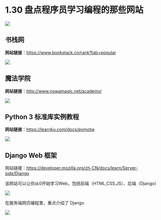 # 1.30 盘点程序员学习编程的那些网站

![](http://image.iswbm.com/20200602135014.png)

## 书栈网

**网站链接**：https://www.bookstack.cn/rank?tab=popular

![](http://image.python-online.cn/20200104144109.png)

## 魔法学院 

 **网站链接**：http://www.nowamagic.net/academy/

![](http://image.python-online.cn/20200112210558.png)



## Python 3 标准库实例教程

**网站链接**：https://learnku.com/docs/pymotw

![](http://image.iswbm.com/20200508201333.png)



## Django Web 框架

网站链接：https://developer.mozilla.org/zh-CN/docs/learn/Server-side/Django

该网站可以让你从0开始学习Web，包括前端（HTML,CSS,JS）、后端（Django）

![](http://image.iswbm.com/20200525080531.png)

在服务端网页编程里，重点介绍了 Django

![](http://image.iswbm.com/20200525080715.png)